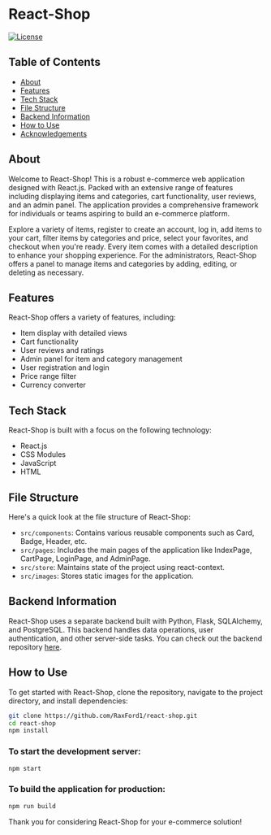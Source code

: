# React-Shop
[![License](https://img.shields.io/badge/license-MIT-blue.svg)](https://github.com/RaxFord1/react-shop/blob/main/LICENSE)

## Table of Contents
- [About](#about)
- [Features](#features)
- [Tech Stack](#tech-stack)
- [File Structure](#file-structure)
- [Backend Information](#backend-information)
- [How to Use](#how-to-use)
- [Acknowledgements](#acknowledgements)

## About
Welcome to React-Shop! This is a robust e-commerce web application designed with React.js. Packed with an extensive range of features including displaying items and categories, cart functionality, user reviews, and an admin panel. The application provides a comprehensive framework for individuals or teams aspiring to build an e-commerce platform.

Explore a variety of items, register to create an account, log in, add items to your cart, filter items by categories and price, select your favorites, and checkout when you're ready. Every item comes with a detailed description to enhance your shopping experience. For the administrators, React-Shop offers a panel to manage items and categories by adding, editing, or deleting as necessary.

## Features
React-Shop offers a variety of features, including:
- Item display with detailed views
- Cart functionality
- User reviews and ratings
- Admin panel for item and category management
- User registration and login
- Price range filter
- Currency converter

## Tech Stack
React-Shop is built with a focus on the following technology:
- React.js
- CSS Modules
- JavaScript
- HTML

## File Structure
Here's a quick look at the file structure of React-Shop:
- `src/components`: Contains various reusable components such as Card, Badge, Header, etc.
- `src/pages`: Includes the main pages of the application like IndexPage, CartPage, LoginPage, and AdminPage.
- `src/store`: Maintains state of the project using react-context.
- `src/images`: Stores static images for the application.

## Backend Information
React-Shop uses a separate backend built with Python, Flask, SQLAlchemy, and PostgreSQL. This backend handles data operations, user authentication, and other server-side tasks. You can check out the backend repository [here](https://github.com/RaxFord1/react-shop-backend).

## How to Use
To get started with React-Shop, clone the repository, navigate to the project directory, and install dependencies:
```sh
git clone https://github.com/RaxFord1/react-shop.git
cd react-shop
npm install
```

### To start the development server:

```sh
npm start
```
### To build the application for production:

```sh
npm run build
```

Thank you for considering React-Shop for your e-commerce solution!
